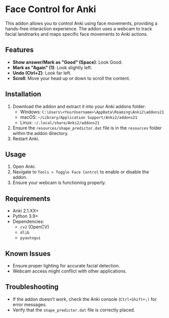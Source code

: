 # Face Control for Anki

This addon allows you to control Anki using face movements, providing a hands-free interaction experience. The addon uses a webcam to track facial landmarks and maps specific face movements to Anki actions.

## Features
- **Show answer/Mark as "Good" (Space)**: Look Good.
- **Mark as "Again" (1)**: Look slightly left.
- **Undo (Ctrl+Z)**: Look far left.
- **Scroll**: Move your head up or down to scroll the content.

## Installation
1. Download the addon and extract it into your Anki addons folder:
   - Windows: `C:\Users\<YourUsername>\AppData\Roaming\Anki2\addons21`
   - macOS: `~/Library/Application Support/Anki2/addons21`
   - Linux: `~/.local/share/Anki2/addons21`
2. Ensure the `resources/shape_predictor.dat` file is in the `resources` folder within the addon directory.
3. Restart Anki.

## Usage
1. Open Anki.
2. Navigate to `Tools > Toggle Face Control` to enable or disable the addon.
3. Ensure your webcam is functioning properly.

## Requirements
- Anki 2.1.XX+
- Python 3.9+
- Dependencies:
  - `cv2` (OpenCV)
  - `dlib`
  - `pyautogui`

## Known Issues
- Ensure proper lighting for accurate facial detection.
- Webcam access might conflict with other applications.

## Troubleshooting
- If the addon doesn't work, check the Anki console (`Ctrl+Shift+;)` for error messages.
- Verify that the `shape_predictor.dat` file is correctly placed.
